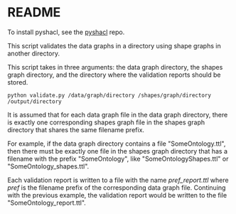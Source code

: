 # README

To install pyshacl, see the [pyshacl](https://github.com/RDFLib/pySHACL?tab=readme-ov-file#installation) repo.

This script validates the data graphs in a directory using shape graphs in another directory.

This script takes in three arguments: the data graph directory, the shapes graph directory, and the directory where the validation reports should be stored.

```
python validate.py /data/graph/directory /shapes/graph/directory /output/directory
```

It is assumed that for each data graph file in the data graph directory, there is exactly one corresponding shapes graph file in the shapes graph directory that shares the same filename prefix.

For example, if the data graph directory contains a file "SomeOntology.ttl", then there must be exactly one file in the shapes graph directory that has a filename with the prefix "SomeOntology", like "SomeOntologyShapes.ttl" or "SomeOntology_shapes.ttl".

Each validation report is written to a file with the name _pref_report.ttl_ where _pref_ is the filename prefix of the corresponding data graph file.
Continuing with the previous example, the validation report would be written to the file "SomeOntology_report.ttl".

